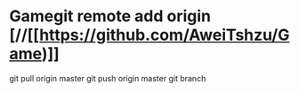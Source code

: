 # Gamegit remote add origin [//[[https://github.com/AweiTshzu/Game)]]
git pull origin master
git push origin master
git branch
